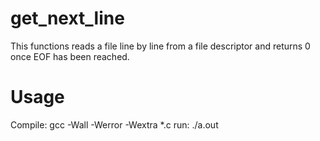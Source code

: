 # get_next_line
This functions reads a file line by line from a file descriptor and returns 0 once EOF has been reached.

# Usage
Compile: gcc -Wall -Werror -Wextra *.c
run: ./a.out
